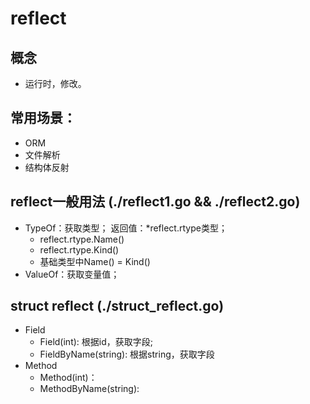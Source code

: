 # reflect
## 概念
- 运行时，修改。

## 常用场景：
- ORM
- 文件解析
- 结构体反射

## reflect一般用法 (./reflect1.go && ./reflect2.go)
- TypeOf：获取类型； 返回值：*reflect.rtype类型；
  - reflect.rtype.Name()
  - reflect.rtype.Kind()
  - 基础类型中Name() = Kind()
- ValueOf：获取变量值；

## struct reflect (./struct_reflect.go)
- Field
  - Field(int): 根据id，获取字段;
  - FieldByName(string): 根据string，获取字段
- Method
  - Method(int)：
  - MethodByName(string):